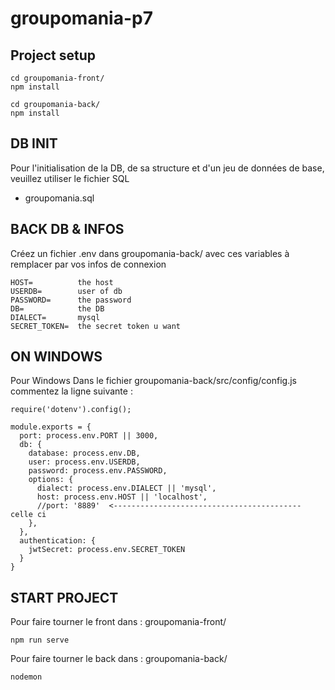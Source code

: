 # groupomania-p7

## Project setup
```
cd groupomania-front/
npm install

cd groupomania-back/
npm install
```

## DB INIT ##
Pour l'initialisation de la DB, de sa structure et d'un jeu de données de base, veuillez utiliser le fichier SQL
- groupomania.sql

## BACK DB & INFOS 
Créez un fichier .env dans groupomania-back/ avec ces variables à remplacer par vos infos de connexion 
```
HOST=          the host 
USERDB=        user of db 
PASSWORD=      the password
DB=            the DB 
DIALECT=       mysql
SECRET_TOKEN=  the secret token u want 
```

## ON WINDOWS ##
Pour Windows
Dans le fichier groupomania-back/src/config/config.js
commentez la ligne suivante : 
```
require('dotenv').config();

module.exports = {
  port: process.env.PORT || 3000,
  db: {
    database: process.env.DB,
    user: process.env.USERDB,
    password: process.env.PASSWORD,
    options: {
      dialect: process.env.DIALECT || 'mysql',
      host: process.env.HOST || 'localhost',
      //port: '8889'  <------------------------------------------ celle ci
    },
  },
  authentication: {
    jwtSecret: process.env.SECRET_TOKEN
  }
}
```


## START PROJECT ##
Pour faire tourner le front dans : groupomania-front/
```
npm run serve
```
 
Pour faire tourner le back dans : groupomania-back/
```
nodemon
```